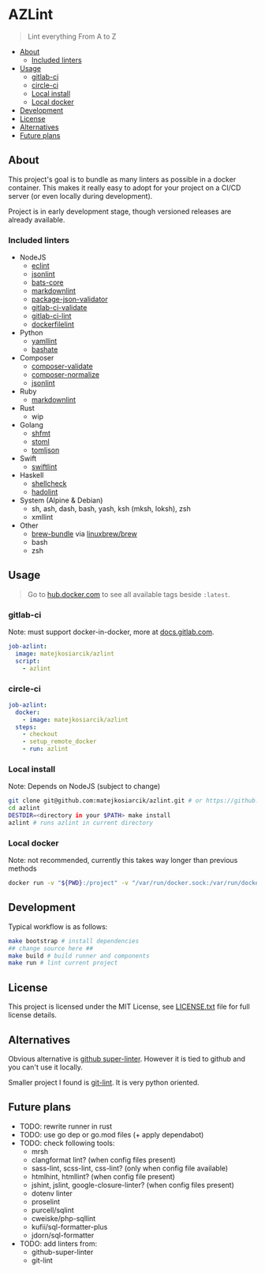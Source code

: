# AZLint

> Lint everything From A to Z

<!-- toc -->

- [About](#about)
  - [Included linters](#included-linters)
- [Usage](#usage)
  - [gitlab-ci](#gitlab-ci)
  - [circle-ci](#circle-ci)
  - [Local install](#local-install)
  - [Local docker](#local-docker)
- [Development](#development)
- [License](#license)
- [Alternatives](#alternatives)
- [Future plans](#future-plans)

<!-- tocstop -->

## About

This project's goal is to bundle as many linters as possible in a docker container.
This makes it really easy to adopt for your project on a CI/CD server
(or even locally during development).

Project is in early development stage, though versioned releases are already available.

### Included linters

- NodeJS
  - [eclint](https://github.com/jedmao/eclint)
  - [jsonlint](https://github.com/prantlf/jsonlint)
  - [bats-core](https://github.com/bats-core/bats-core)
  - [markdownlint](https://github.com/igorshubovych/markdownlint-cli)
  - [package-json-validator](https://github.com/gorillamania/package.json-validator)
  - [gitlab-ci-validate](https://github.com/pradel/gitlab-ci-validate)
  - [gitlab-ci-lint](https://github.com/BuBuaBu/gitlab-ci-lint)
  - [dockerfilelint](https://github.com/replicatedhq/dockerfilelint)
- Python
  - [yamllint](https://github.com/adrienverge/yamllint)
  - [bashate](https://github.com/openstack/bashate)
  <!-- - [travislint](https://pypi.org/project/travislint/) -->
- Composer
  - [composer-validate](https://getcomposer.org/doc/03-cli.md#validate)
  - [composer-normalize](https://github.com/ergebnis/composer-normalize)
  - [jsonlint](https://github.com/Seldaek/jsonlint)
- Ruby
  - [markdownlint](https://github.com/markdownlint/markdownlint)
  <!-- - [travis-lint](https://github.com/travis-ci/travis.rb#lint) -->
- Rust
  - wip
  <!-- - [toml-cli](https://github.com/gnprice/toml-cli) -->
- Golang
  - [shfmt](https://github.com/mvdan/sh)
  - [stoml](https://github.com/freshautomations/stoml)
  - [tomljson](https://github.com/pelletier/go-toml)
- Swift
  - [swiftlint](https://github.com/realm/SwiftLint)
- Haskell
  - [shellcheck](https://github.com/koalaman/shellcheck)
  - [hadolint](https://github.com/hadolint/hadolint)
- System (Alpine & Debian)
  - sh, ash, dash, bash, yash, ksh (mksh, loksh), zsh
  - xmllint
- Other
  - [brew-bundle](https://github.com/Homebrew/homebrew-bundle) via [linuxbrew/brew](https://hub.docker.com/r/linuxbrew/brew)
  - bash
  - zsh

## Usage

> Go to [hub.docker.com](https://hub.docker.com/r/matejkosiarcik/azlint) to see
all available tags beside `:latest`.

### gitlab-ci

Note: must support docker-in-docker, more at [docs.gitlab.com](https://docs.gitlab.com/ee/ci/docker/using_docker_build.html#use-docker-in-docker-workflow-with-docker-executor).

```yaml
job-azlint:
  image: matejkosiarcik/azlint
  script:
    - azlint
```

### circle-ci

```yaml
job-azlint:
  docker:
    - image: matejkosiarcik/azlint
  steps:
    - checkout
    - setup_remote_docker
    - run: azlint
```

### Local install

Note: Depends on NodeJS (subject to change)

```sh
git clone git@github.com:matejkosiarcik/azlint.git # or https://github.com/matejkosiarcik/azlint.git
cd azlint
DESTDIR=<directory in your $PATH> make install
azlint # runs azlint in current directory
```

### Local docker

Note: not recommended, currently this takes way longer than previous methods

```sh
docker run -v "${PWD}:/project" -v "/var/run/docker.sock:/var/run/docker.sock" matejkosiarcik/azlint
```

## Development

Typical workflow is as follows:

```sh
make bootstrap # install dependencies
## change source here ##
make build # build runner and components
make run # lint current project
```

## License

This project is licensed under the MIT License, see [LICENSE.txt](LICENSE.txt)
file for full license details.

## Alternatives

Obvious alternative is
[github super-linter](https://github.com/github/super-linter).
However it is tied to github and you can't use it locally.

Smaller project I found is [git-lint](https://github.com/sk-/git-lint).
It is very python oriented.

## Future plans

- TODO: rewrite runner in rust
- TODO: use go dep or go.mod files (+ apply dependabot)
- TODO: check following tools:
  - mrsh
  - clangformat lint? (when config files present)
  - sass-lint, scss-lint, css-lint? (only when config file available)
  - htmlhint, htmllint? (when config file present)
  - jshint, jslint, google-closure-linter? (when config files present)
  - dotenv linter
  - proselint
  - purcell/sqlint
  - cweiske/php-sqllint
  - kufii/sql-formatter-plus
  - jdorn/sql-formatter
- TODO: add linters from:
  - github-super-linter
  - git-lint
